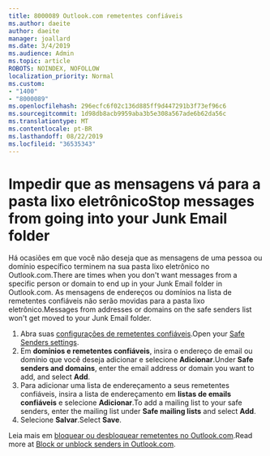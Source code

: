 ```yaml
---
title: 8000089 Outlook.com remetentes confiáveis
ms.author: daeite
author: daeite
manager: joallard
ms.date: 3/4/2019
ms.audience: Admin
ms.topic: article
ROBOTS: NOINDEX, NOFOLLOW
localization_priority: Normal
ms.custom:
- "1400"
- "8000089"
ms.openlocfilehash: 296ecfc6f02c136d885ff9d447291b3f73ef96c6
ms.sourcegitcommit: 1d98db8acb9959aba3b5e308a567ade6b62da56c
ms.translationtype: MT
ms.contentlocale: pt-BR
ms.lasthandoff: 08/22/2019
ms.locfileid: "36535343"
---
```

# <a name="stop-messages-from-going-into-your-junk-email-folder"></a><span data-ttu-id="b2cf2-102">Impedir que as mensagens vá para a pasta lixo eletrônico</span><span class="sxs-lookup"><span data-stu-id="b2cf2-102">Stop messages from going into your Junk Email folder</span></span>

<span data-ttu-id="b2cf2-103">Há ocasiões em que você não deseja que as mensagens de uma pessoa ou domínio específico terminem na sua pasta lixo eletrônico no Outlook.com.</span><span class="sxs-lookup"><span data-stu-id="b2cf2-103">There are times when you don't want messages from a specific person or domain to end up in your Junk Email folder in Outlook.com.</span></span> <span data-ttu-id="b2cf2-104">As mensagens de endereços ou domínios na lista de remetentes confiáveis não serão movidas para a pasta lixo eletrônico.</span><span class="sxs-lookup"><span data-stu-id="b2cf2-104">Messages from addresses or domains on the safe senders list won't get moved to your Junk Email folder.</span></span>

1. <span data-ttu-id="b2cf2-105">Abra suas [configurações de remetentes confiáveis](https://go.microsoft.com/fwlink/?linkid=2035804).</span><span class="sxs-lookup"><span data-stu-id="b2cf2-105">Open your [Safe Senders settings](https://go.microsoft.com/fwlink/?linkid=2035804).</span></span>
2. <span data-ttu-id="b2cf2-106">Em **domínios e remetentes confiáveis**, insira o endereço de email ou domínio que você deseja adicionar e selecione **Adicionar**.</span><span class="sxs-lookup"><span data-stu-id="b2cf2-106">Under **Safe senders and domains**, enter the email address or domain you want to add, and select **Add**.</span></span>
3. <span data-ttu-id="b2cf2-107">Para adicionar uma lista de endereçamento a seus remetentes confiáveis, insira a lista de endereçamento em **listas de emails confiáveis** e selecione **Adicionar**.</span><span class="sxs-lookup"><span data-stu-id="b2cf2-107">To add a mailing list to your safe senders, enter the mailing list under **Safe mailing lists** and select **Add**.</span></span>
4. <span data-ttu-id="b2cf2-108">Selecione **Salvar**.</span><span class="sxs-lookup"><span data-stu-id="b2cf2-108">Select **Save**.</span></span>

<span data-ttu-id="b2cf2-109">Leia mais em [bloquear ou desbloquear remetentes no Outlook.com](https://support.office.com/article/afba1c94-77bb-4f50-8b85-057cf52f4d5e?wt.mc_id=Office_Outlook_com_Alchemy).</span><span class="sxs-lookup"><span data-stu-id="b2cf2-109">Read more at [Block or unblock senders in Outlook.com](https://support.office.com/article/afba1c94-77bb-4f50-8b85-057cf52f4d5e?wt.mc_id=Office_Outlook_com_Alchemy).</span></span>